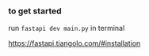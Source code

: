 ### to get started

run ```fastapi dev main.py``` in terminal

https://fastapi.tiangolo.com/#installation